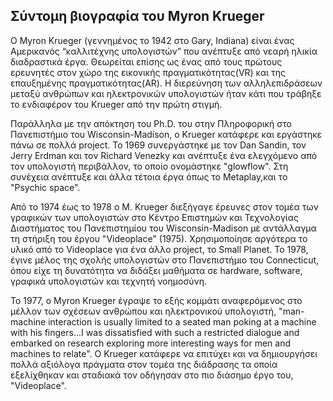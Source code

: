## Σύντομη βιογραφία του Myron Krueger

Ο Myron Krueger (γεννημένος το 1942 στο Gary, Indiana) είναι ένας Αμερικανός “καλλιτέχνης υπολογιστών” που ανέπτυξε από νεαρή ηλικία διαδραστικά έργα. Θεωρείται επίσης ως ένας από τους πρώτους ερευνητές στον χώρο της εικονικής πραγματικότητας(VR) και της επαυξημένης πραγματικότητας(AR). Η διερεύνηση των αλληλεπιδράσεων μεταξύ ανθρώπων και ηλεκτρονικών υπολογιστών ήταν κάτι που τράβηξε το ενδιαφέρον του Krueger από την πρώτη στιγμή.

Παράλληλα με την απόκτηση του Ph.D. του στην Πληροφορική στο Πανεπιστήμιο του Wisconsin-Madison, ο Krueger κατάφερε και εργάστηκε πάνω σε πολλά project. Το 1969 συνεργάστηκε με τον Dan Sandin, τον Jerry Erdman και τον Richard Venezky και ανέπτυξε ένα ελεγχόμενο από τον υπολογιστή περιβάλλον, το οποίο ονομάστηκε "glowflow". Στη συνέχεια ανέπτυξε και άλλα τέτοια έργα όπως το Metaplay,και το "Psychic space".

Από το 1974 έως το 1978 ο Μ. Krueger διεξήγαγε έρευνες  στον τομέα των γραφικών των υπολογιστών στο Κέντρο Επιστημών και Τεχνολογίας Διαστήματος του Πανεπιστημίου του Wisconsin-Madison με αντάλλαγμα τη στήριξη του έργου "Videoplace" (1975). Χρησιμοποίησε αργότερα το υλικό από το Videoplace για ένα άλλο project, το Small Planet. Το 1978, έγινε μέλος της σχολής υπολογιστών στο Πανεπιστήμιο του Connecticut, όπου είχε τη δυνατότητα να διδάξει μαθήματα σε hardware, software, γραφικά υπολογιστών και τεχνητή νοημοσύνη.

Το 1977, ο Myron Krueger έγραψε το εξής κομμάτι  αναφερόμενος στο μέλλον των σχέσεων ανθρώπου και ηλεκτρονικού υπολογιστή,  "man-machine interaction is usually limited to a seated man poking at a machine with his fingers...I was dissatisfied with such a restricted dialogue and embarked on research exploring more interesting ways for men and machines to relate". Ο Krueger κατάφερε να επιτύχει και να δημιουργήσει πολλά αξιόλογα πράγματα στον τομέα της διάδρασης τα οποία εξελίχθηκαν και σταδιακά τον οδήγησαν στο πιο διάσημο έργο του, "Videoplace".
